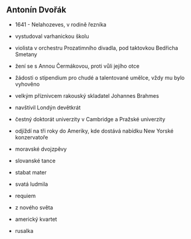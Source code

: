## Antonín Dvořák
- 1641 - Nelahozeves, v rodině řezníka
- vystudoval varhanickou školu
- violista v orchestru Prozatimního divadla, pod taktovkou Bedřicha Smetany
- žení se s Annou Čermákovou, proti vůli jejího otce
- žádosti o stipendium pro chudé a talentované umělce, vždy mu bylo vyhověno
- velkým příznivcem rakouský skladatel Johannes Brahmes
- navštívil Londýn devětkrát
- čestný doktorát univerzity v Cambridge a Pražské univerzity
- odjíždí na tři roky do Ameriky, kde dostává nabídku New Yorské konzervatoře

- moravské dvojzpěvy
- slovanské tance
- stabat mater
- svatá ludmila
- requiem
- z nového světa
- americký kvartet
- rusalka
